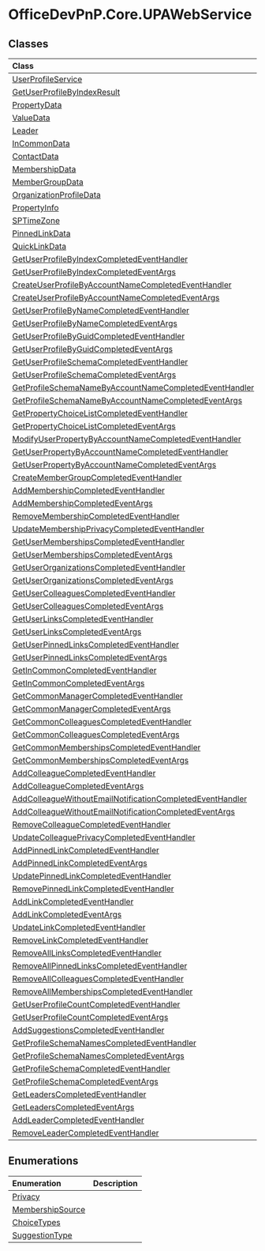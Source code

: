 # OfficeDevPnP.Core.UPAWebService

## Classes
|**Class**|**Description**|
|:-----|:-----|
|[UserProfileService](OfficeDevPnP.Core.UPAWebService.UserProfileService.md)||
|[GetUserProfileByIndexResult](OfficeDevPnP.Core.UPAWebService.GetUserProfileByIndexResult.md)||
|[PropertyData](OfficeDevPnP.Core.UPAWebService.PropertyData.md)||
|[ValueData](OfficeDevPnP.Core.UPAWebService.ValueData.md)||
|[Leader](OfficeDevPnP.Core.UPAWebService.Leader.md)||
|[InCommonData](OfficeDevPnP.Core.UPAWebService.InCommonData.md)||
|[ContactData](OfficeDevPnP.Core.UPAWebService.ContactData.md)||
|[MembershipData](OfficeDevPnP.Core.UPAWebService.MembershipData.md)||
|[MemberGroupData](OfficeDevPnP.Core.UPAWebService.MemberGroupData.md)||
|[OrganizationProfileData](OfficeDevPnP.Core.UPAWebService.OrganizationProfileData.md)||
|[PropertyInfo](OfficeDevPnP.Core.UPAWebService.PropertyInfo.md)||
|[SPTimeZone](OfficeDevPnP.Core.UPAWebService.SPTimeZone.md)||
|[PinnedLinkData](OfficeDevPnP.Core.UPAWebService.PinnedLinkData.md)||
|[QuickLinkData](OfficeDevPnP.Core.UPAWebService.QuickLinkData.md)||
|[GetUserProfileByIndexCompletedEventHandler](OfficeDevPnP.Core.UPAWebService.GetUserProfileByIndexCompletedEventHandler.md)||
|[GetUserProfileByIndexCompletedEventArgs](OfficeDevPnP.Core.UPAWebService.GetUserProfileByIndexCompletedEventArgs.md)||
|[CreateUserProfileByAccountNameCompletedEventHandler](OfficeDevPnP.Core.UPAWebService.CreateUserProfileByAccountNameCompletedEventHandler.md)||
|[CreateUserProfileByAccountNameCompletedEventArgs](OfficeDevPnP.Core.UPAWebService.CreateUserProfileByAccountNameCompletedEventArgs.md)||
|[GetUserProfileByNameCompletedEventHandler](OfficeDevPnP.Core.UPAWebService.GetUserProfileByNameCompletedEventHandler.md)||
|[GetUserProfileByNameCompletedEventArgs](OfficeDevPnP.Core.UPAWebService.GetUserProfileByNameCompletedEventArgs.md)||
|[GetUserProfileByGuidCompletedEventHandler](OfficeDevPnP.Core.UPAWebService.GetUserProfileByGuidCompletedEventHandler.md)||
|[GetUserProfileByGuidCompletedEventArgs](OfficeDevPnP.Core.UPAWebService.GetUserProfileByGuidCompletedEventArgs.md)||
|[GetUserProfileSchemaCompletedEventHandler](OfficeDevPnP.Core.UPAWebService.GetUserProfileSchemaCompletedEventHandler.md)||
|[GetUserProfileSchemaCompletedEventArgs](OfficeDevPnP.Core.UPAWebService.GetUserProfileSchemaCompletedEventArgs.md)||
|[GetProfileSchemaNameByAccountNameCompletedEventHandler](OfficeDevPnP.Core.UPAWebService.GetProfileSchemaNameByAccountNameCompletedEventHandler.md)||
|[GetProfileSchemaNameByAccountNameCompletedEventArgs](OfficeDevPnP.Core.UPAWebService.GetProfileSchemaNameByAccountNameCompletedEventArgs.md)||
|[GetPropertyChoiceListCompletedEventHandler](OfficeDevPnP.Core.UPAWebService.GetPropertyChoiceListCompletedEventHandler.md)||
|[GetPropertyChoiceListCompletedEventArgs](OfficeDevPnP.Core.UPAWebService.GetPropertyChoiceListCompletedEventArgs.md)||
|[ModifyUserPropertyByAccountNameCompletedEventHandler](OfficeDevPnP.Core.UPAWebService.ModifyUserPropertyByAccountNameCompletedEventHandler.md)||
|[GetUserPropertyByAccountNameCompletedEventHandler](OfficeDevPnP.Core.UPAWebService.GetUserPropertyByAccountNameCompletedEventHandler.md)||
|[GetUserPropertyByAccountNameCompletedEventArgs](OfficeDevPnP.Core.UPAWebService.GetUserPropertyByAccountNameCompletedEventArgs.md)||
|[CreateMemberGroupCompletedEventHandler](OfficeDevPnP.Core.UPAWebService.CreateMemberGroupCompletedEventHandler.md)||
|[AddMembershipCompletedEventHandler](OfficeDevPnP.Core.UPAWebService.AddMembershipCompletedEventHandler.md)||
|[AddMembershipCompletedEventArgs](OfficeDevPnP.Core.UPAWebService.AddMembershipCompletedEventArgs.md)||
|[RemoveMembershipCompletedEventHandler](OfficeDevPnP.Core.UPAWebService.RemoveMembershipCompletedEventHandler.md)||
|[UpdateMembershipPrivacyCompletedEventHandler](OfficeDevPnP.Core.UPAWebService.UpdateMembershipPrivacyCompletedEventHandler.md)||
|[GetUserMembershipsCompletedEventHandler](OfficeDevPnP.Core.UPAWebService.GetUserMembershipsCompletedEventHandler.md)||
|[GetUserMembershipsCompletedEventArgs](OfficeDevPnP.Core.UPAWebService.GetUserMembershipsCompletedEventArgs.md)||
|[GetUserOrganizationsCompletedEventHandler](OfficeDevPnP.Core.UPAWebService.GetUserOrganizationsCompletedEventHandler.md)||
|[GetUserOrganizationsCompletedEventArgs](OfficeDevPnP.Core.UPAWebService.GetUserOrganizationsCompletedEventArgs.md)||
|[GetUserColleaguesCompletedEventHandler](OfficeDevPnP.Core.UPAWebService.GetUserColleaguesCompletedEventHandler.md)||
|[GetUserColleaguesCompletedEventArgs](OfficeDevPnP.Core.UPAWebService.GetUserColleaguesCompletedEventArgs.md)||
|[GetUserLinksCompletedEventHandler](OfficeDevPnP.Core.UPAWebService.GetUserLinksCompletedEventHandler.md)||
|[GetUserLinksCompletedEventArgs](OfficeDevPnP.Core.UPAWebService.GetUserLinksCompletedEventArgs.md)||
|[GetUserPinnedLinksCompletedEventHandler](OfficeDevPnP.Core.UPAWebService.GetUserPinnedLinksCompletedEventHandler.md)||
|[GetUserPinnedLinksCompletedEventArgs](OfficeDevPnP.Core.UPAWebService.GetUserPinnedLinksCompletedEventArgs.md)||
|[GetInCommonCompletedEventHandler](OfficeDevPnP.Core.UPAWebService.GetInCommonCompletedEventHandler.md)||
|[GetInCommonCompletedEventArgs](OfficeDevPnP.Core.UPAWebService.GetInCommonCompletedEventArgs.md)||
|[GetCommonManagerCompletedEventHandler](OfficeDevPnP.Core.UPAWebService.GetCommonManagerCompletedEventHandler.md)||
|[GetCommonManagerCompletedEventArgs](OfficeDevPnP.Core.UPAWebService.GetCommonManagerCompletedEventArgs.md)||
|[GetCommonColleaguesCompletedEventHandler](OfficeDevPnP.Core.UPAWebService.GetCommonColleaguesCompletedEventHandler.md)||
|[GetCommonColleaguesCompletedEventArgs](OfficeDevPnP.Core.UPAWebService.GetCommonColleaguesCompletedEventArgs.md)||
|[GetCommonMembershipsCompletedEventHandler](OfficeDevPnP.Core.UPAWebService.GetCommonMembershipsCompletedEventHandler.md)||
|[GetCommonMembershipsCompletedEventArgs](OfficeDevPnP.Core.UPAWebService.GetCommonMembershipsCompletedEventArgs.md)||
|[AddColleagueCompletedEventHandler](OfficeDevPnP.Core.UPAWebService.AddColleagueCompletedEventHandler.md)||
|[AddColleagueCompletedEventArgs](OfficeDevPnP.Core.UPAWebService.AddColleagueCompletedEventArgs.md)||
|[AddColleagueWithoutEmailNotificationCompletedEventHandler](OfficeDevPnP.Core.UPAWebService.AddColleagueWithoutEmailNotificationCompletedEventHandler.md)||
|[AddColleagueWithoutEmailNotificationCompletedEventArgs](OfficeDevPnP.Core.UPAWebService.AddColleagueWithoutEmailNotificationCompletedEventArgs.md)||
|[RemoveColleagueCompletedEventHandler](OfficeDevPnP.Core.UPAWebService.RemoveColleagueCompletedEventHandler.md)||
|[UpdateColleaguePrivacyCompletedEventHandler](OfficeDevPnP.Core.UPAWebService.UpdateColleaguePrivacyCompletedEventHandler.md)||
|[AddPinnedLinkCompletedEventHandler](OfficeDevPnP.Core.UPAWebService.AddPinnedLinkCompletedEventHandler.md)||
|[AddPinnedLinkCompletedEventArgs](OfficeDevPnP.Core.UPAWebService.AddPinnedLinkCompletedEventArgs.md)||
|[UpdatePinnedLinkCompletedEventHandler](OfficeDevPnP.Core.UPAWebService.UpdatePinnedLinkCompletedEventHandler.md)||
|[RemovePinnedLinkCompletedEventHandler](OfficeDevPnP.Core.UPAWebService.RemovePinnedLinkCompletedEventHandler.md)||
|[AddLinkCompletedEventHandler](OfficeDevPnP.Core.UPAWebService.AddLinkCompletedEventHandler.md)||
|[AddLinkCompletedEventArgs](OfficeDevPnP.Core.UPAWebService.AddLinkCompletedEventArgs.md)||
|[UpdateLinkCompletedEventHandler](OfficeDevPnP.Core.UPAWebService.UpdateLinkCompletedEventHandler.md)||
|[RemoveLinkCompletedEventHandler](OfficeDevPnP.Core.UPAWebService.RemoveLinkCompletedEventHandler.md)||
|[RemoveAllLinksCompletedEventHandler](OfficeDevPnP.Core.UPAWebService.RemoveAllLinksCompletedEventHandler.md)||
|[RemoveAllPinnedLinksCompletedEventHandler](OfficeDevPnP.Core.UPAWebService.RemoveAllPinnedLinksCompletedEventHandler.md)||
|[RemoveAllColleaguesCompletedEventHandler](OfficeDevPnP.Core.UPAWebService.RemoveAllColleaguesCompletedEventHandler.md)||
|[RemoveAllMembershipsCompletedEventHandler](OfficeDevPnP.Core.UPAWebService.RemoveAllMembershipsCompletedEventHandler.md)||
|[GetUserProfileCountCompletedEventHandler](OfficeDevPnP.Core.UPAWebService.GetUserProfileCountCompletedEventHandler.md)||
|[GetUserProfileCountCompletedEventArgs](OfficeDevPnP.Core.UPAWebService.GetUserProfileCountCompletedEventArgs.md)||
|[AddSuggestionsCompletedEventHandler](OfficeDevPnP.Core.UPAWebService.AddSuggestionsCompletedEventHandler.md)||
|[GetProfileSchemaNamesCompletedEventHandler](OfficeDevPnP.Core.UPAWebService.GetProfileSchemaNamesCompletedEventHandler.md)||
|[GetProfileSchemaNamesCompletedEventArgs](OfficeDevPnP.Core.UPAWebService.GetProfileSchemaNamesCompletedEventArgs.md)||
|[GetProfileSchemaCompletedEventHandler](OfficeDevPnP.Core.UPAWebService.GetProfileSchemaCompletedEventHandler.md)||
|[GetProfileSchemaCompletedEventArgs](OfficeDevPnP.Core.UPAWebService.GetProfileSchemaCompletedEventArgs.md)||
|[GetLeadersCompletedEventHandler](OfficeDevPnP.Core.UPAWebService.GetLeadersCompletedEventHandler.md)||
|[GetLeadersCompletedEventArgs](OfficeDevPnP.Core.UPAWebService.GetLeadersCompletedEventArgs.md)||
|[AddLeaderCompletedEventHandler](OfficeDevPnP.Core.UPAWebService.AddLeaderCompletedEventHandler.md)||
|[RemoveLeaderCompletedEventHandler](OfficeDevPnP.Core.UPAWebService.RemoveLeaderCompletedEventHandler.md)||
## Enumerations
|**Enumeration**|**Description**|
|:-----|:-----|
|[Privacy](OfficeDevPnP.Core.UPAWebService.Privacy.md)||
|[MembershipSource](OfficeDevPnP.Core.UPAWebService.MembershipSource.md)||
|[ChoiceTypes](OfficeDevPnP.Core.UPAWebService.ChoiceTypes.md)||
|[SuggestionType](OfficeDevPnP.Core.UPAWebService.SuggestionType.md)||
